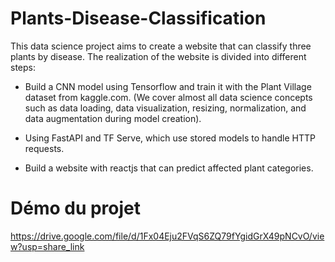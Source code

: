 # Plants-Disease-Classification
This data science project aims to create a website that can classify three plants by disease. The realization of the website is divided into different steps:

- Build a CNN model using Tensorflow and train it with the Plant Village dataset from kaggle.com. (We cover almost all data science concepts such as data loading, data visualization, resizing, normalization, and data augmentation during model creation). 

- Using FastAPI and TF Serve, which use stored models to handle HTTP requests.

- Build a website with reactjs that can predict affected plant categories.

# Démo du projet
https://drive.google.com/file/d/1Fx04Eju2FVqS6ZQ79fYgidGrX49pNCvO/view?usp=share_link
